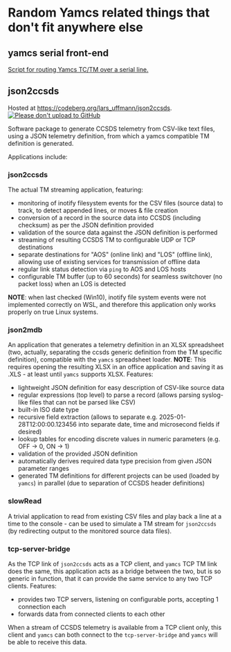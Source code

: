 # Random Yamcs related things that don't fit anywhere else

## yamcs serial front-end

[Script for routing Yamcs TC/TM over a serial line.](https://github.com/yamcs/snippets/tree/main/yamcs_serial_frontend)

## json2ccsds

Hosted at https://codeberg.org/lars_uffmann/json2ccsds. [![Please don't upload to GitHub](https://nogithub.codeberg.page/badge.svg)](https://nogithub.codeberg.page)

Software package to generate CCSDS telemetry from CSV-like text files, using a JSON telemetry definition, from which a yamcs compatible TM definition is generated.

Applications include:

### json2ccsds
The actual TM streaming application, featuring:
* monitoring of inotify filesystem events for the CSV files (source data) to track, to detect appended lines, or moves & file creation
* conversion of a record in the source data into CCSDS (including checksum) as per the JSON definition provided
* validation of the source data against the JSON definition is performed
* streaming of resulting CCSDS TM to configurable UDP or TCP destinations
* separate destinations for "AOS" (online link) and "LOS" (offline link), allowing use of existing services for transmission of offline data
* regular link status detection via ```ping``` to AOS and LOS hosts
* configurable TM buffer (up to 60 seconds) for seamless switchover (no packet loss) when an LOS is detected

**NOTE**: when last checked (Win10), inotify file system events were not implemented correctly on WSL, and therefore this application only works properly on true Linux systems.

### json2mdb
An application that generates a telemetry definition in an XLSX spreadsheet (two, actually, separating the ccsds generic definition from the TM specific definition), compatible with the ```yamcs``` spreadsheet loader. **NOTE**: This requires opening the resulting XLSX in an office application and saving it as .XLS - at least until ```yamcs``` supports XLSX.
Features:
* lightweight JSON definition for easy description of CSV-like source data
* regular expressions (top level) to parse a record (allows parsing syslog-like files that can not be parsed like CSV)
* built-in ISO date type
* recursive field extraction (allows to separate e.g. 2025-01-28T12:00:00.123456 into separate date, time and microsecond fields if desired)
* lookup tables for encoding discrete values in numeric parameters (e.g. OFF -> 0, ON -> 1)
* validation of the provided JSON definition
* automatically derives required data type precision from given JSON parameter ranges
* generated TM definitions for different projects can be used (loaded by ```yamcs```) in parallel (due to separation of CCSDS header definitions)

### slowRead
A trivial application to read from existing CSV files and play back a line at a time to the console - can be used to simulate a TM stream for ```json2ccsds``` (by redirecting output to the monitored source data files).

### tcp-server-bridge
As the TCP link of ```json2ccsds``` acts as a TCP client, and ```yamcs``` TCP TM link does the same, this application acts as a bridge between the two, but is so generic in function, that it can provide the same service to any two TCP clients.
Features:
* provides two TCP servers, listening on configurable ports, accepting 1 connection each
* forwards data from connected clients to each other

When a stream of CCSDS telemetry is available from a TCP client only, this client and ```yamcs``` can both connect to the ```tcp-server-bridge``` and ```yamcs``` will be able to receive this data.
